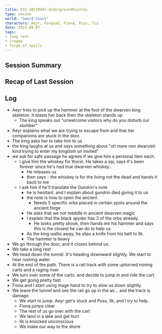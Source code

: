 ```yaml
---
title: 032-20230907-UndergroundPuzzles
type: sesion
world: "Sword Coast"
characters: Aeyr, Farquad, Fiona, Puss, Tia
date: 2023-09-07
tags: 
- long rest
- cragma
- forge_of_spells
---
```


## Session Summary

## Recap of Last Session

## Log

- Aeyr tries to pick up the hammer at the foot of the dwarven king skeleton. It blasts her back then the skeleton stands up
	- The king speaks out "unwelcome visitors why do you disturb our slumber"
- Aeyr explains what we are trying to escape from and that her companions are stuck in the door. 
- The king asks her to take him to us
- the king laughs at us and says something about "oh more non dwarvish kind trying to enter my kingdom un invited"
- we ask for safe passage he agrees if we give him a personal item each.
	- I give him the whiskey for thorin. He takes a sip, says it's been forever since he's had true dwarven whiskey.. 
		- He releases us
		- then says - the whiskey is for the living not the dead and hands it back to me
	- I ask him if he'll translate the Gundrin's note
		- he is hesitant. and I explain about gundrin died giving it to us
		- the note is how to open the ancient.
			- Needs 5 specific orbs placed in certain spots around the ancient forge
		- He asks that we not meddle in ancient dwarven magic
		- I explain that the black spyder has 3 of the orbs already. 
			- He looks pretty shook, then hands me his hammer and says this is the closest he can do to help us.
		- As the king walks away, he slips a knife from his belt to Ilk.
		- The hammer is heavy
- We go through the door, and it closes behind us.
- We take a long rest
- We head down the tunnel. It's heading downward slightly. We start to hear rushing water
- At the end of the path. There is a rail track with some upturned mining carts and a raging river
- We turn over some of the carts. and decide to jump in and ride the cart
- We get going pretty fast
- Fiona and I start using mage hand to try to slow us down slightly
- We leave the tunnel and see the rail go up in the air... and the track is damage. 
	- We start to jump. Aeyr get's stuck and Puss, Ilk, and I try to help. 
	- Fiona jumps clear
	- The rest of us go over with the cart
	- We land in a lake and get hurt
	- Ilk is knocked unconscious
	- We make our way to the shore 